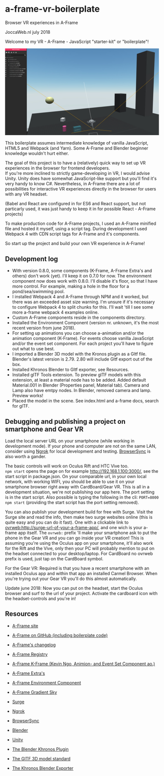 # a-frame-vr-boilerplate
Browser VR experiences in A-Frame

JoccaWeb.nl july 2018

Welcome to my VR - A-Frame - JavaScript "starter-kit" or "boilerplate"!

![scene in a-frame inspector](img/modal02-aframe-vr-b.jpg) 

This boilerplate assumes intermediate knowledge of vanilla JavaScript, HTML5 and Webpack (and Yarn). Some A-Frame and Blender beginner knowledge wouldn't hurt either.

The goal of this project is to have a (relatively) quick way to set up VR experiences in the browser for frontend developers.<br>
If you're more inclined to strictly game-developing in VR, I would advise Unity. Unity does have somewhat JavaScript-like support but you'll find it's very handy to know C#. Nevertheless, in A-Frame there are a lot of possibilities for interactive VR experiences directly in the browser for users with any VR headset.

(Babel and React are configured in for ES6 and React support, but not particarly used, it was just handy to keep it in for possible React - A-Frame projects)

To make production code for A-Frame projects, I used an A-Frame minified file and hosted it myself, using a script tag. During development I used Webpack 4 with CDN script tags for A-Frame and it's components.

So start up the project and build your own VR experience in A-Frame!

## Development log

- With version 0.8.0, some components (K-Frame, A-Frame Extra's and others) don't work (yet). I'll keep it on 0.7.0 for now. The environment component now does work with 0.8.0. I'll disable it's floor, so that I have more control. For example, making a hole in the floor for a pond/sea/swimming pool.
- I installed Webpack 4 and A-Frame through NPM and it worked, but there was an exceeded asset size warning. I'm unsure if it's necessary to configure Webpack 4 to split chunks for this. I'll wait 'till I see some more a-frame webpack 4 examples online.
- Custom A-Frame components reside in the components directory.
- Installed the Environment Component (version nr. unknown, it's the most recent version from june 2018).
- For setting up animations you can choose a-animation and/or the animation component (K-Frame). For events choose vanilla JavaScript and/or the event set component. For each project you'll have to figure out what to use best.
- I imported a Blender 3D model with the Kronos plugin as a Gltf file. Blender's latest version is 2.79. 2.80 will include Gltf export out of the box.
- Installed Khronos Blender to Gltf exporter, see Resources.
- Installed glTF Tools extension. To preview glTF models with this extension, at least a material node has to be added. Added default Material.001 in Blender (Properties panel, Material tab). Camera and Lamp also have emtpy nodes. In Blender, removed camera and lamp. Preview works!
- Placed the model in the scene. See index.html and a-frame docs, search for glTF.

## Debugging and publishing a project on smartphone and Gear VR

Load the local server URL on your smartphone (while working in development mode). If your phone and computer are not on the same LAN, consider using [Ngrok](https://ngrok.com/) for local development and testing. [BrowserSync](https://www.browsersync.io) is also worth a gander.

The basic controls will work on Oculus Rift and HTC Vive too.<br>
`npm start` opens the page on for example <http://192.168.1.100:3000/>, see the start script in package.json. On your comparable url, in your own local network, with working WIFI, you should be able to use it on your smartphone browser right away with CardBoard/Gear VR. This is all in a development situation, we're not publishing our app here. The port setting is in the start script. Also possible is typing the following in the cli: `PORT=8000 npm start` (providing the start script has the port setting removed).

You can also publish your development build for free with Surge. Visit the Surge site and read the info, then make two surge websites online (this is quite easy and you can do it fast). One with a clickable link to <ovrweb:http://surge-url-of-your-a-frame-app/>, and one wich is your a-frame app itself. The `ovrweb:` prefix 'll make your smartphone ask to put the phone in the Gear VR and you can go inside your VR creation!
This is assuming you're using the Oculus app on your smartphone, it'll also work for the Rift and the Vive, only then your PC will probably mention to put on the headset connected to your desktop/laptop.
For CardBoard no ovrweb prefix is used, just tap on the CardBoard symbol.

For the Gear VR: Required is that you have a recent smartphone with an installed Oculus app and within that app an installed Carmel Browser. When you're trying out your Gear VR you'll do this almost automatically.

Update june 2018: Now you can put on the headset, start the Oculus browser and surf to the url of your project. Activate the cardboard icon with the headset-controls and you're in!

## Resources

- [A-Frame site](https://aframe.io/)
- [A-Frame on GitHub (including boilerplate code)](https://github.com/aframevr)
- [A-Frame's changelog](https://github.com/aframevr/aframe/blob/master/CHANGELOG.md)
- [A-Frame Registry](https://aframe.io/aframe-registry/)
- [A-Frame K-Frame (Kevin Ngo, Animion- and Event Set Component ao.)](https://github.com/ngokevin/kframe)
- [A-Frame Extra's](https://github.com/donmccurdy/aframe-extras)
- [A-Frame Environment Component](https://github.com/feiss/aframe-environment-component)
- [A-Frame Gradient Sky](https://github.com/zcanter/aframe-gradient-sky)

- [Surge](https://surge.sh)
- [Ngrok](https://ngrok.com/)
- [BrowserSync](https://www.browsersync.io)

- [Blender](https://www.blender.org/)
- [Unity](https://unity3d.com/)
- [The Blender Khronos Plugin](https://www.khronos.org/assets/uploads/developers/library/2017-webinar-mastering-the-khronos-blender-gltf-20-exporter/Khronos_UX3D_Blender_Webinar_Oct17.pdf)
- [The GlTF 3D model standard](https://en.wikipedia.org/wiki/GlTF)
- [The Khronos Blender Exporter](https://github.com/KhronosGroup/glTF-Blender-Exporter)

